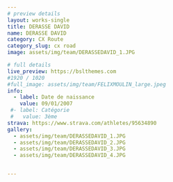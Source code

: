 ```yaml
---
# preview details
layout: works-single
title: DERASSE DAVID
name: DERASSE DAVID
category: CX Route
category_slug: cx road
image: assets/img/team/DERASSEDAVID_1.JPG

# full details
live_preview: https://bslthemes.com
#1920 / 1020
#full_image: assets/img/team/FELIXMOULIN_large.jpeg
info:
  - label: Date de naissance
    value: 09/01/2007
 #- label: Catégorie 
 #   value: 3ème
strava: https://www.strava.com/athletes/95634890
gallery:
  - assets/img/team/DERASSEDAVID_1.JPG
  - assets/img/team/DERASSEDAVID_2.JPG
  - assets/img/team/DERASSEDAVID_3.JPG
  - assets/img/team/DERASSEDAVID_4.JPG


---
```

